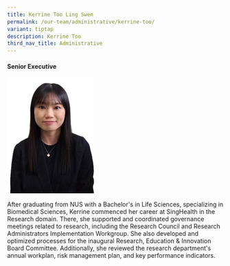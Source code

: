 ```yaml
---
title: Kerrine Too Ling Swen
permalink: /our-team/administrative/kerrine-too/
variant: tiptap
description: Kerrine Too
third_nav_title: Administrative
---
```

<h4>Senior Executive</h4>
<div class="isomer-image-wrapper">
<img style="width: 40%;" height="auto" width="100%" alt="Kerrine Too" src="/images/About/Our Team/Administrative Team/KerrineToo_Bio.jpg">
</div>
<p>After graduating from NUS with a Bachelor's in Life Sciences, specializing
in Biomedical Sciences, Kerrine commenced her career at SingHealth in the
Research domain. There, she supported and coordinated governance meetings
related to research, including the Research Council and Research Administrators
Implementation Workgroup. She also developed and optimized processes for
the inaugural Research, Education &amp; Innovation Board Committee. Additionally,
she reviewed the research department's annual workplan, risk management
plan, and key performance indicators.</p>
<p>
<br>
</p>
